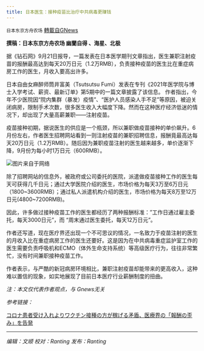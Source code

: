 ```yaml
---
title: 日本医生：接种疫苗比治疗中共病毒更赚钱
---
```

`日本东京方舟农场` [轉載自GNews](https://gnews.org/zh-hans/1549639/)

**撰稿：日本东京方舟农场 幽蘭自得 、海星、北极**

据《钻石网》9月21日报导，一篇发表在日本医学期刊文章指出，医生兼职注射疫苗的报酬最高达到每天20万日元（1.2万RMB），负责接种疫苗的医生比在重症病房工作的医生，月收入要高出许多。

日本自由女麻醉师筒井富美（Tsutsutsu Fumi）发表在专刊《2021年医学院与博士入学考试、薪资、最新订单》第5期中的一篇文章披露了该信息。
作者指出，今年不少医院因“院内集群（暴发）疫情”、“医护人员感染人手不足”等原因，被迫关闭病房，限制手术次数，很多医生收入大幅度下降。然而在这种医疗经济低迷的情况下，却出现了大量高薪兼职——注射疫苗。

疫苗接种初期，据说医生的供应是一个瓶颈，所以兼职做疫苗接种的单价飙升。6月份左右，作者医生招聘网站看到一则注射疫苗的兼职招聘信息，报酬竟最高达每天20万日元（1.2万RMB）。随后因为兼职疫苗注射的医生越来越多，单价逐渐下降，9月份为每小时1万日元（600RMB）。

![](https://assets.gnews.org/wp-content/uploads/2021/09/img_0c9d2d83b76436bd3a18655ae783026d295091.jpg)图片来自于网络

除了招聘网站的信息外，被政府或公司委托的医院，派遣做疫苗接种工作的医生每天可获得几千日元；通过大学医院介绍的医生，市场价格为每天3万至6万日元（1800~3600RMB）；通过私人派遣机构介绍的医生，市场价格为每天8万至12万日元(4800~7200RMB)。

因此，许多做过接种疫苗工作的医生都经历了两种报酬标准：”工作日通过雇主委托，每天3000日元”，而 “周末通过医生委托，每天12万日元”。

作者还写道，现在医疗界还出现一个不可思议的情况，一名致力于疫苗注射的医生的月收入比在重症病房工作的医生还要好。这是因为在中共病毒重症监护室工作的医生需要负责呼吸机和ECMO（体外生命支持系统）等高级医疗行为，往往非常繁忙，没有时间兼职接种疫苗工作。

作者表示，与严酷的新冠病房环境相比，兼职注射疫苗却能带来的更高收入，这种难以置信的现象，如实地展现了目前日本医疗行业薪酬制度的扭曲。

*注：本文仅代表作者观点，与 Gnews无关*

*参考链接：*

[コロナ患者受け入れよりワクチン接種の方が稼げる矛盾、医療界の「報酬の歪み」を告発](https://diamond.jp/articles/-/282318)

* * *

*编辑：文顺 校对：Ranting 发布：Ranting*
